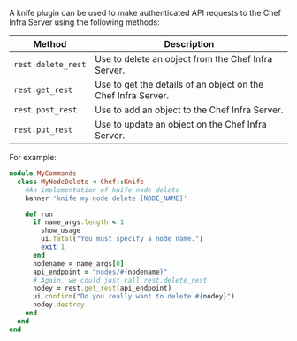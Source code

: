 A knife plugin can be used to make authenticated API requests to the
Chef Infra Server using the following methods:

<table>
<colgroup>
<col style="width: 12%" />
<col style="width: 87%" />
</colgroup>
<thead>
<tr class="header">
<th>Method</th>
<th>Description</th>
</tr>
</thead>
<tbody>
<tr class="odd">
<td><code>rest.delete_rest</code></td>
<td>Use to delete an object from the Chef Infra Server.</td>
</tr>
<tr class="even">
<td><code>rest.get_rest</code></td>
<td>Use to get the details of an object on the Chef Infra Server.</td>
</tr>
<tr class="odd">
<td><code>rest.post_rest</code></td>
<td>Use to add an object to the Chef Infra Server.</td>
</tr>
<tr class="even">
<td><code>rest.put_rest</code></td>
<td>Use to update an object on the Chef Infra Server.</td>
</tr>
</tbody>
</table>

For example:

``` ruby
module MyCommands
  class MyNodeDelete < Chef::Knife
    #An implementation of knife node delete
    banner 'knife my node delete [NODE_NAME]'

    def run
      if name_args.length < 1
        show_usage
        ui.fatal("You must specify a node name.")
        exit 1
      end
      nodename = name_args[0]
      api_endpoint = "nodes/#{nodename}"
      # Again, we could just call rest.delete_rest
      nodey = rest.get_rest(api_endpoint)
      ui.confirm("Do you really want to delete #{nodey}")
      nodey.destroy
    end
  end
end
```